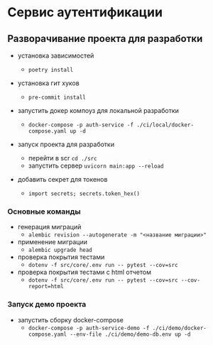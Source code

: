 # Сервис аутентификации

## Разворачивание проекта для разработки

- установка зависимостей
    - `poetry install`

- установка гит хуков
    - `pre-commit install`

- запустить докер компоуз для локальной разработки
    - `docker-compose -p auth-service -f ./ci/local/docker-compose.yaml up -d`

- запуск проекта для разработки
    - перейти в scr `cd ./src`
    - запустить сервер `uvicorn main:app --reload`

- добавить секрет для токенов
    - `import secrets; secrets.token_hex()`

### Основные команды

- генерация миграций
    - `alembic revision --autogenerate -m "<название миграции>"`
- применение миграции
    - `alembic upgrade head`
- проверка покрытия тестами
    - `dotenv -f src/core/.env run -- pytest --cov=src`
- проверка покрытия тестами c html отчетом
    - `dotenv -f src/core/.env run -- pytest --cov=src --cov-report=html`

### Запуск демо проекта

- запустить сборку docker-compose
    - `docker-compose -p auth-service-demo -f ./ci/demo/docker-compose.yaml --env-file ./ci/demo/demo-db.env up -d`
